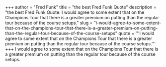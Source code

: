 +++
author = "Fred Funk"
title = "the best Fred Funk Quote"
description = "the best Fred Funk Quote: I would agree to some extent that on the Champions Tour that there is a greater premium on putting than the regular tour because of the course setups."
slug = "i-would-agree-to-some-extent-that-on-the-champions-tour-that-there-is-a-greater-premium-on-putting-than-the-regular-tour-because-of-the-course-setups"
quote = '''I would agree to some extent that on the Champions Tour that there is a greater premium on putting than the regular tour because of the course setups.'''
+++
I would agree to some extent that on the Champions Tour that there is a greater premium on putting than the regular tour because of the course setups.
